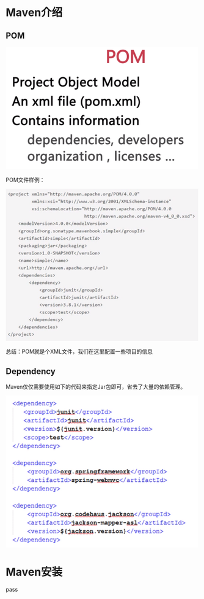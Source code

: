 # Maven介绍

## POM

![](./images/1.png)

POM文件样例：

![](./images/2.png)

总结：POM就是个XML文件，我们在这里配置一些项目的信息

## Dependency

Maven仅仅需要使用如下的代码来指定Jar包即可，省去了大量的依赖管理。

![](./images/3.png)

# Maven安装
pass 



